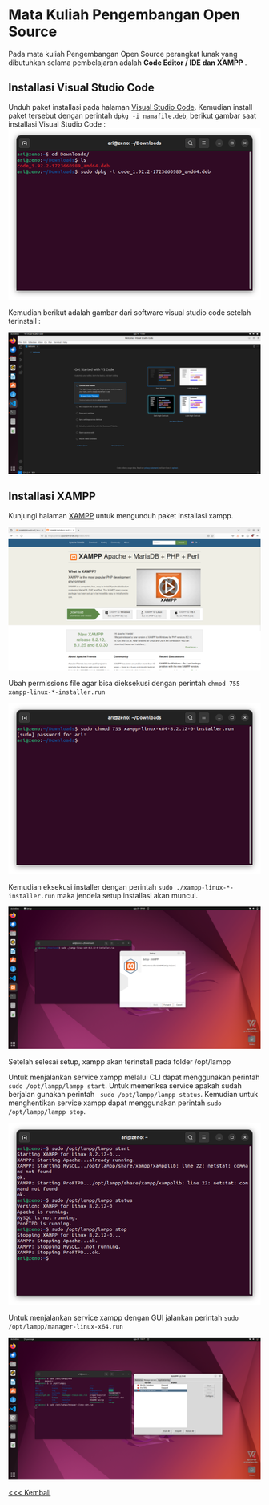 # Mata Kuliah Pengembangan Open Source
Pada mata kuliah Pengembangan Open Source perangkat lunak yang dibutuhkan selama pembelajaran adalah **Code Editor / IDE dan XAMPP** .



 ## Installasi Visual Studio Code
 Unduh paket installasi pada halaman [Visual Studio Code](www.code.visualstudio.com). Kemudian install paket tersebut dengan perintah `dpkg -i namafile.deb`, berikut gambar saat installasi  Visual Studio Code :  
 ![idle python](img/img_1.png)
 
 Kemudian berikut adalah gambar dari software visual studio code setelah terinstall :

![vscode](img/img_2.png)

## Installasi XAMPP

Kunjungi halaman [XAMPP](https://www.apachefriends.org) untuk mengunduh paket installasi xampp.

![xampp](img/img_3.png)

Ubah permissions file agar bisa dieksekusi dengan perintah `chmod 755 xampp-linux-*-installer.run`

![xampp](img/img_4.png)

Kemudian eksekusi installer dengan perintah `sudo ./xampp-linux-*-installer.run` maka jendela setup installasi akan muncul.

![xampp](img/img_5.png)

Setelah selesai setup, xampp akan terinstall pada folder /opt/lampp


Untuk menjalankan service xampp melalui CLI dapat menggunakan perintah `sudo /opt/lampp/lampp start`. Untuk memeriksa service apakah sudah berjalan gunakan perintah ` sudo /opt/lampp/lampp status`. Kemudian untuk menghentikan service xampp dapat menggunakan perintah `sudo /opt/lampp/lampp stop`.

![xampp](img/img_6.png)

Untuk menjalankan service xampp dengan GUI jalankan perintah `sudo /opt/lampp/manager-linux-x64.run`

![xampp](img/img_8.png)



[<<< Kembali](../../README.md)
